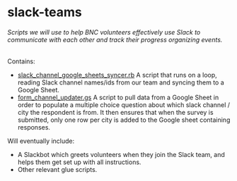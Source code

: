 # slack-teams

###### Scripts we will use to help BNC volunteers effectively use Slack to communicate with each other and track their progress organizing events.

Contains:
* [slack_channel_google_sheets_syncer.rb](https://github.com/BrandNewCongress/slack-teams/blob/master/slack_channel_google_sheets_syncer/lib/slack_channel_google_sheets_syncer.rb)
  A script that runs on a loop, reading Slack channel names/ids from our team and syncing them to a Google Sheet.
* [form_channel_updater.gs](https://github.com/BrandNewCongress/slack-teams/blob/master/google_apps_scripts/form_channel_updater.gs)
  A script to pull data from a Google Sheet in order to populate a multiple choice question about which slack channel / city the respondent is from. It then ensures that when the survey is submitted, only one row per city is added to the Google sheet containing responses.

Will eventually include:
* A Slackbot which greets volunteers when they join the Slack team, and helps them get set up with all instructions.
* Other relevant glue scripts.

